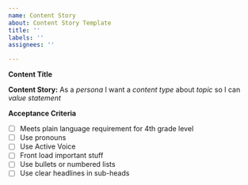 ```yaml
---
name: Content Story
about: Content Story Template
title: ''
labels: ''
assignees: ''

---
```


**Content Title**

**Content Story:**
As a _persona_
I want a _content type_
about _topic_
so I can _value statement_


**Acceptance Criteria**
- [ ] Meets plain language requirement for 4th grade level
- [ ] Use pronouns
- [ ] Use Active Voice
- [ ] Front load important stuff
- [ ] Use bullets or numbered lists
- [ ] Use clear headlines in sub-heads
